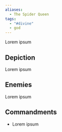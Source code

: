 ```yaml
---
aliases:
  - The Spider Queen
tags:
  - "#divine"
  - god
---
```

Lorem ipsum
## Depiction
Lorem ipsum
## Enemies
Lorem ipsum
## Commandments
- Lorem ipsum